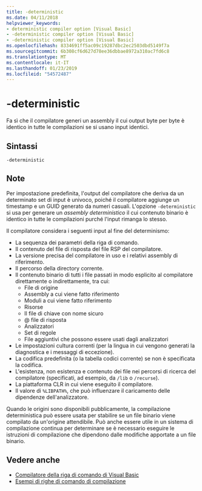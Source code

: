 ```yaml
---
title: -deterministic
ms.date: 04/11/2018
helpviewer_keywords:
- deterministic compiler option [Visual Basic]
- -deterministic compiler option [Visual Basic]
- -deterministic compiler option [Visual Basic]
ms.openlocfilehash: 8334691ff5ac09c19287dbc2ec2503dbd5149f7a
ms.sourcegitcommit: 6b308cf6d627d78ee36dbbae8972a310ac7fd6c8
ms.translationtype: MT
ms.contentlocale: it-IT
ms.lasthandoff: 01/23/2019
ms.locfileid: "54572487"
---
```

# <a name="-deterministic"></a>-deterministic

Fa sì che il compilatore generi un assembly il cui output byte per byte è identico in tutte le compilazioni se si usano input identici. 

## <a name="syntax"></a>Sintassi

```
-deterministic
```

## <a name="remarks"></a>Note

Per impostazione predefinita, l'output del compilatore che deriva da un determinato set di input è univoco, poiché il compilatore aggiunge un timestamp e un GUID generato da numeri casuali. L'opzione `-deterministic` si usa per generare un *assembly deterministico* il cui contenuto binario è identico in tutte le compilazioni purché l'input rimanga lo stesso.

Il compilatore considera i seguenti input al fine del determinismo:

- La sequenza dei parametri della riga di comando.
- Il contenuto del file di risposta del file RSP del compilatore.
- La versione precisa del compilatore in uso e i relativi assembly di riferimento.
- Il percorso della directory corrente.
- Il contenuto binario di tutti i file passati in modo esplicito al compilatore direttamente o indirettamente, tra cui: 
    - File di origine
    - Assembly a cui viene fatto riferimento
    - Moduli a cui viene fatto riferimento
    - Risorse
    - Il file di chiave con nome sicuro
    - @ file di risposta
    - Analizzatori
    - Set di regole
    - File aggiuntivi che possono essere usati dagli analizzatori
- Le impostazioni cultura correnti (per la lingua in cui vengono generati la diagnostica e i messaggi di eccezione).
- La codifica predefinita (o la tabella codici corrente) se non è specificata la codifica.
- L'esistenza, non esistenza e contenuto dei file nei percorsi di ricerca del compilatore (specificati, ad esempio, da `/lib` o `/recurse`).
- La piattaforma CLR in cui viene eseguito il compilatore.
- Il valore di `%LIBPATH%`, che può influenzare il caricamento delle dipendenze dell'analizzatore.

Quando le origini sono disponibili pubblicamente, la compilazione deterministica può essere usata per stabilire se un file binario viene compilato da un'origine attendibile. Può anche essere utile in un sistema di compilazione continua per determinare se è necessario eseguire le istruzioni di compilazione che dipendono dalle modifiche apportate a un file binario. 

## <a name="see-also"></a>Vedere anche
- [Compilatore della riga di comando di Visual Basic](../../../visual-basic/reference/command-line-compiler/index.md)
- [Esempi di righe di comando di compilazione](../../../visual-basic/reference/command-line-compiler/sample-compilation-command-lines.md)
